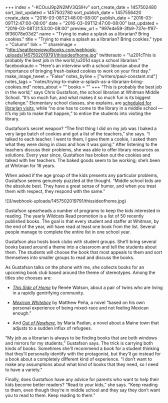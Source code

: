 +++
index = "-KCOuiJ9p2N2MV3QSlHv"
sort_create_date = 1457502480
sort_last_updated = 1457502780
sort_publish_date = 1457556420
create_date = "2016-03-08T21:48:00-08:00"
publish_date = "2016-03-09T12:47:00-08:00"
date = "2016-03-09T12:47:00-08:00"
last_updated = "2016-03-08T21:53:00-08:00"
preview_url = "997e4e59-3fb9-737e-ff97-9f36078e03d2"
name = "Trying to make a splash as a librarian? Bring cookies."
title = "Trying to make a splash as a librarian? Bring cookies."
type = "Column"
link = ""
shareimage = "http://seattlereviewofbooks.com/webhook-uploads/1457502019791/thissideofhome.jpg"
twitterauto = "\u201cThis is probably the best job in the world,\u201d says a school librarian."
facebookauto = "Here's an interview with a school librarian about the importance of bringing fresh-baked cookies to work on your first day."
make_image_tweet = "False"
notes_byline = ["writers/paul-constant.md"]
notes_tags = "notes/trying-to-make-a-splash-as-a-librarian-bring-cookies.md"
notes_about = ""
books = ""
+++
“This is probably the best job in the world,” says Chris Gustafson, the school librarian at Whitman Middle School. “It’s so much fun, and what makes it so much fun is its biggest challenge.” Elementary school classes, she explains, are [scheduled for librarian visits](http://seattlereviewofbooks.com/notes/2016/03/02/meet-jeffrey-riley-the-school-librarian-at-queen-anne-elementary/), while “no one has to come to the library in a middle school — it’s my job to make that happen,” to entice the students into visiting the library.

Gustafson’s secret weapon? “The first thing I did on my job was I baked a very large batch of cookies and got a list of the teachers,” she says. “I talked to each teacher. I went to them, I gave them a cookie, I asked them what they were doing in class and how it was going.” After listening to the teachers discuss their problems, she was able to offer library resources as solutions. Every year since, Gustafson has broken out the cookies and talked with her teachers. The baked goods seem to be working; she’s been at Whitman for 16 years.

When asked if the age group of the kids presents any particular problems, Gustafson seems genuinely puzzled at the thought. “Middle school kids are the absolute best. They have a great sense of humor, and when you treat them with respect, they respond with the same.” 

<p class="image-left">![](/webhook-uploads/1457502019791/thissideofhome.jpg)</p>Gustafson spearheads a number of programs to keep the kids interested in reading. The yearly Wildcats Read promotion is a list of 50 recently published books. The goal is that every student and staffer at Whitman, by the end of the year, will have read at least one book from the list. Several people manage to complete the entire list in one school year.

Gustafson also hosts book clubs with student groups. She’ll bring several books based around a theme into a classroom and tell the students about them. The students will choose the book that most appeals to them and sort themselves into smaller groups to read and discuss the books.

As Gustafson talks on the phone with me, she collects books for an upcoming book club based around the theme of stereotypes. Among the titles she chooses are:

* [*This Side of Home*](http://www.indiebound.org/book/9781599906683) by Renée Watson, about a pair of twins who are living in a rapidly gentrifying community.

* [*Mexican Whiteboy*](http://www.indiebound.org/book/9780606123167) by Matthew Peña, a novel “based on his own personal experience of being mixed-race and not feeling Mexican enough.”

* And [*Out of Nowhere*](http://www.indiebound.org/book/9780375865626), by Maria Padian, a novel about a Maine town that adjusts to a sudden influx of refugees.

“My job as a librarian is always to be finding books that are both windows and mirrors for my students,” Gustafson says. The trick is carrying both kinds of books. Sometimes she’ll recommend a book for a student thinking that they’ll personally identify with the protagonist, but they’ll go instead for a book about a completely different kind of experience. “I don’t want to make any assumptions about what kind of books that they need, so I need to have a variety.”

Finally, does Gustafson have any advice for parents who want to help their kids become better readers? “Read to your kids,” she says. “Keep reading to them, even though they’re in middle school and they say they don’t want you to read to them. Keep reading to them.”
